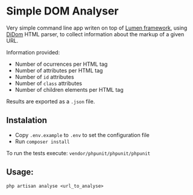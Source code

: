 # Simple DOM Analyser

Very simple command line app writen on top of [Lumen framework](http://lumen.laravel.com/docs), 
using [DiDom](https://github.com/Imangazaliev/DiDOM) HTML parser, to collect information about the markup of a 
given URL.

Information provided:

- Number of ocurrences per HTML tag
- Number of attributes per HTML tag
- Number of `id` attributes
- Number of `class` attributes
- Number of children elements per HTML tag

Results are exported as a `.json` file.

## Instalation

- Copy `.env.example` to `.env` to set the configuration file
- Run ```composer install```

To run the tests execute: ```vendor/phpunit/phpunit/phpunit```

## Usage:

```php artisan analyse <url_to_analyse>```

